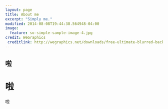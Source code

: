 ```yaml
---
layout: page
title: About me
excerpt: "Simply me."
modified: 2014-08-08T19:44:38.564948-04:00
image:
  feature: so-simple-sample-image-4.jpg
credit: WeGraphics
 creditlink: http://wegraphics.net/downloads/free-ultimate-blurred-background-pack/
---
```



## 啦

# 啦

 啦
